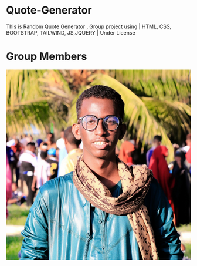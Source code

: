 # Quote-Generator
This is Random Quote Generator , Group project using | HTML, CSS, BOOTSTRAP, TAILWIND, JS,JQUERY | Under License

# Group Members
<img src="cj.jpg">

